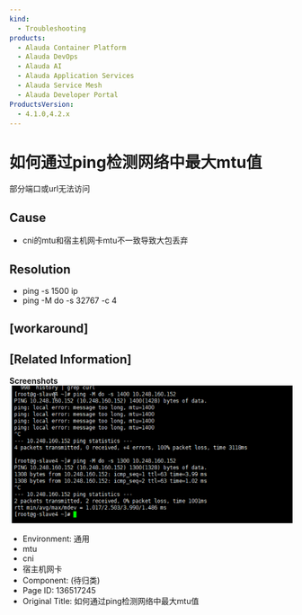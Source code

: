 ```yaml
---
kind:
  - Troubleshooting
products:
  - Alauda Container Platform
  - Alauda DevOps
  - Alauda AI
  - Alauda Application Services
  - Alauda Service Mesh
  - Alauda Developer Portal
ProductsVersion:
  - 4.1.0,4.2.x
---
```

<!-- A type of document that involves encountering a fault, diagnosing it, performing root cause analysis, and providing solutions. -->

# 如何通过ping检测网络中最大mtu值

部分端口或url无法访问

## Cause
- cni的mtu和宿主机网卡mtu不一致导致大包丢弃

## Resolution
- ping -s 1500 ip
- ping -M do -s 32767 -c 4 <ip>

## [workaround]

## [Related Information]
**Screenshots**
![](assets/ru-he-tong-guo-pingjian-ce-wang-luo-zhong-zui-da-mtuzhi/image2023-1-10_9-35-38.png)
- Environment: 通用
- mtu
- cni
- 宿主机网卡
- Component: (待归类)
- Page ID: 136517245
- Original Title: 如何通过ping检测网络中最大mtu值
